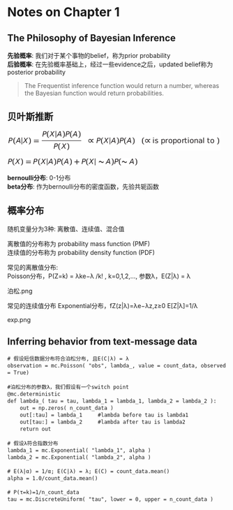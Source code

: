 Notes on Chapter 1  
========================================

## The Philosophy of Bayesian Inference

**先验概率**: 我们对于某个事物的belief，称为prior probability  
**后验概率**: 在先验概率基础上，经过一些evidence之后，updated belief称为posterior probability  
> The Frequentist inference function would return a number, whereas the Bayesian function would return probabilities.  

## 贝叶斯推断
![bayesian framework](images/Tex2Img_1374940374.png)  

![bayesian framework](images/Tex2Img_1374940698.png)  


**bernoulli分布**: 0-1分布  
**beta分布**: 作为bernoulli分布的密度函数，先验共轭函数  

## 概率分布

随机变量分为3种: 离散值、连续值、混合值  

离散值的分布称为 probability mass function (PMF)  
连续值的分布称为 probability density function (PDF)  

常见的离散值分布:  
Poisson分布，P(Z=k) = λke−λ /k! , k=0,1,2,…, 参数λ，E(Z|λ) = λ  

泊松.png

常见的连续值分布
Exponential分布，fZ(z|λ)=λe−λz,z≥0  E[Z|λ]=1/λ

exp.png

## Inferring behavior from text-message data

    # 假设短信数据分布符合泊松分布, 且E(C|λ) = λ
    observation = mc.Poisson( "obs", lambda_, value = count_data, observed = True)

    #泊松分布的参数λ，我们假设有一个switch point
    @mc.deterministic
    def lambda_( tau = tau, lambda_1 = lambda_1, lambda_2 = lambda_2 ):
        out = np.zeros( n_count_data ) 
        out[:tau] = lambda_1     #lambda before tau is lambda1
        out[tau:] = lambda_2     #lambda after tau is lambda2
        return out
    
    # 假设λ符合指数分布
    lambda_1 = mc.Exponential( "lambda_1", alpha )
    lambda_2 = mc.Exponential( "lambda_2", alpha )
        
    # E(λ|α) = 1/α; E(C|λ) = λ; E(C) = count_data.mean()    
    alpha = 1.0/count_data.mean()
    
    # P(τ=k)=1/n_count_data    
    tau = mc.DiscreteUniform( "tau", lower = 0, upper = n_count_data )

